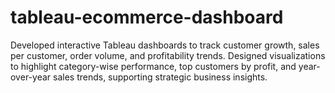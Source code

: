 # tableau-ecommerce-dashboard
Developed interactive Tableau dashboards to track customer growth, sales per customer, order volume, and profitability trends. Designed visualizations to highlight category-wise performance, top customers by profit, and year-over-year sales trends, supporting strategic business insights.
